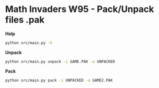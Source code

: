 # Math Invaders W95 - Pack/Unpack files .pak


**Help**

```sh
python src/main.py -h
```

**Unpack**

```sh
python src/main.py unpack -i GAME.PAK -o UNPACKED
```

**Pack**

```sh
python src/main.py pack -i UNPACKED -o GAME2.PAK
```